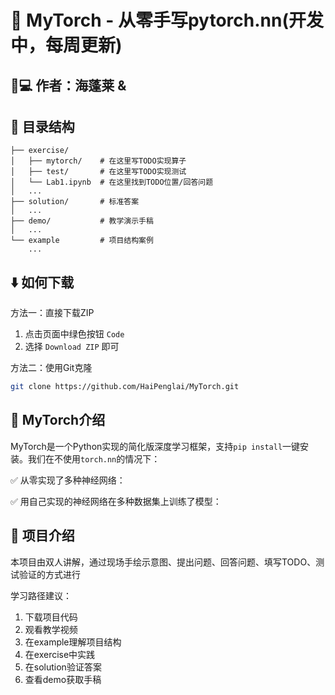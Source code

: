 # 🚀 MyTorch - 从零手写pytorch.nn(开发中，每周更新)

## 👨💻 作者：海蓬莱 &   

## 📂 目录结构

```
├── exercise/
│   ├── mytorch/    # 在这里写TODO实现算子
│   ├── test/       # 在这里写TODO实现测试
│   └── Lab1.ipynb  # 在这里找到TODO位置/回答问题
│   ...
├── solution/       # 标准答案
│   ...
├── demo/           # 教学演示手稿
│   ...
└── example         # 项目结构案例
    ...
```

## ⬇️ 如何下载

方法一：直接下载ZIP
1. 点击页面中绿色按钮 `Code`
2. 选择 `Download ZIP` 即可

方法二：使用Git克隆
```bash
git clone https://github.com/HaiPenglai/MyTorch.git
```

## 🧠 MyTorch介绍

MyTorch是一个Python实现的简化版深度学习框架，支持`pip install`一键安装。我们在不使用`torch.nn`的情况下：

✅ 从零实现了多种神经网络：

✅ 用自己实现的神经网络在多种数据集上训练了模型：

## 🎯 项目介绍

本项目由双人讲解，通过现场手绘示意图、提出问题、回答问题、填写TODO、测试验证的方式进行

学习路径建议：
1. 下载项目代码
2. 观看教学视频
3. 在example理解项目结构
4. 在exercise中实践
5. 在solution验证答案
6. 查看demo获取手稿